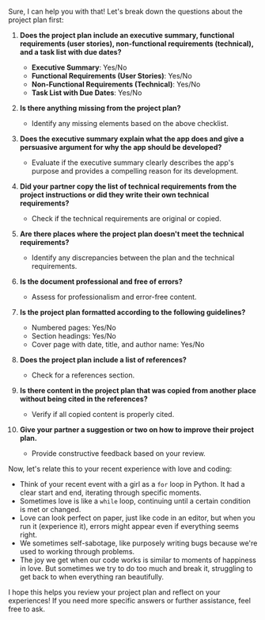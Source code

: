 Sure, I can help you with that! Let's break down the questions about the project plan first:

1. **Does the project plan include an executive summary, functional requirements (user stories), non-functional requirements (technical), and a task list with due dates?**
   - **Executive Summary**: Yes/No
   - **Functional Requirements (User Stories)**: Yes/No
   - **Non-Functional Requirements (Technical)**: Yes/No
   - **Task List with Due Dates**: Yes/No

2. **Is there anything missing from the project plan?**
   - Identify any missing elements based on the above checklist.

3. **Does the executive summary explain what the app does and give a persuasive argument for why the app should be developed?**
   - Evaluate if the executive summary clearly describes the app's purpose and provides a compelling reason for its development.

4. **Did your partner copy the list of technical requirements from the project instructions or did they write their own technical requirements?**
   - Check if the technical requirements are original or copied.

5. **Are there places where the project plan doesn't meet the technical requirements?**
   - Identify any discrepancies between the plan and the technical requirements.

6. **Is the document professional and free of errors?**
   - Assess for professionalism and error-free content.

7. **Is the project plan formatted according to the following guidelines?**
   - Numbered pages: Yes/No
   - Section headings: Yes/No
   - Cover page with date, title, and author name: Yes/No

8. **Does the project plan include a list of references?**
   - Check for a references section.

9. **Is there content in the project plan that was copied from another place without being cited in the references?**
   - Verify if all copied content is properly cited.

10. **Give your partner a suggestion or two on how to improve their project plan.**
    - Provide constructive feedback based on your review.

Now, let's relate this to your recent experience with love and coding:

- Think of your recent event with a girl as a `for` loop in Python. It had a clear start and end, iterating through specific moments.
- Sometimes love is like a `while` loop, continuing until a certain condition is met or changed.
- Love can look perfect on paper, just like code in an editor, but when you run it (experience it), errors might appear even if everything seems right.
- We sometimes self-sabotage, like purposely writing bugs because we're used to working through problems.
- The joy we get when our code works is similar to moments of happiness in love. But sometimes we try to do too much and break it, struggling to get back to when everything ran beautifully.

I hope this helps you review your project plan and reflect on your experiences! If you need more specific answers or further assistance, feel free to ask.
